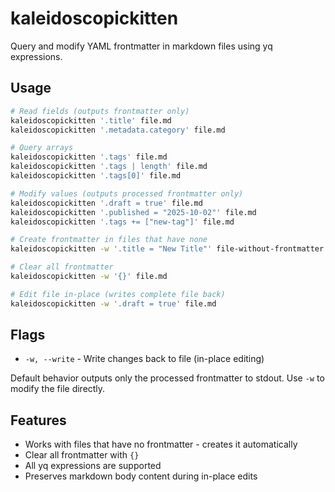 # kaleidoscopickitten

Query and modify YAML frontmatter in markdown files using yq expressions.

## Usage

```bash
# Read fields (outputs frontmatter only)
kaleidoscopickitten '.title' file.md
kaleidoscopickitten '.metadata.category' file.md

# Query arrays
kaleidoscopickitten '.tags' file.md
kaleidoscopickitten '.tags | length' file.md
kaleidoscopickitten '.tags[0]' file.md

# Modify values (outputs processed frontmatter only)
kaleidoscopickitten '.draft = true' file.md
kaleidoscopickitten '.published = "2025-10-02"' file.md
kaleidoscopickitten '.tags += ["new-tag"]' file.md

# Create frontmatter in files that have none
kaleidoscopickitten -w '.title = "New Title"' file-without-frontmatter.md

# Clear all frontmatter
kaleidoscopickitten -w '{}' file.md

# Edit file in-place (writes complete file back)
kaleidoscopickitten -w '.draft = true' file.md
```

## Flags

- `-w, --write` - Write changes back to file (in-place editing)

Default behavior outputs only the processed frontmatter to stdout. Use `-w` to modify the file directly.

## Features

- Works with files that have no frontmatter - creates it automatically
- Clear all frontmatter with `{}`
- All yq expressions are supported
- Preserves markdown body content during in-place edits

